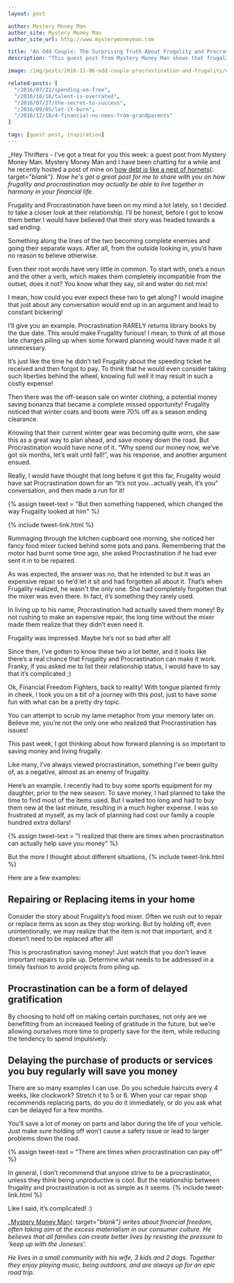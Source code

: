 ```yaml
---
layout: post

author: Mystery Money Man
author_site: Mystery Money Man
author_site_url: http://www.mysterymoneyman.com

title: "An Odd Couple: The Surprising Truth About Frugality and Procrastination"
description: "This guest post from Mystery Money Man shows that frugality and procrastination aren't always at odds - sometimes they even work together"

image: /img/posts/2016-11-06-odd-couple-procrastination-and-frugality/odd-couple.jpg

related-posts: [
  "/2016/07/21/spending-on-free",
  "/2016/10/16/talent-is-overrated",
  "/2016/07/27/the-secret-to-success",
  "/2016/09/05/let-it-burn",
  "/2016/12/18/4-financial-no-noes-from-grandparents"
]

tags: [guest post, inspiration]
---
```


_Hey Thrifters - I've got a treat for you this week: a guest post from Mystery Money Man. Mystery Money Man and I have been chatting for a while and he recently hosted a post of mine on [how debt is like a nest of hornets](http://www.mysterymoneyman.com/your-debt-is-an-infestation/){: target="_blank"}. Now he's got a great post for me to share with you on how frugality and procrastination may actually be able to live together in harmony in your financial life._

Frugality and Procrastination have been on my mind a lot lately, so I decided to take a closer look at their relationship. I’ll be honest, before I got to know them better I would have believed that their story was headed towards a sad ending.

Something along the lines of the two becoming complete enemies and going their separate ways. After all, from the outside looking in, you’d have no reason to believe otherwise.

Even their root words have very little in common. To start with, one’s a noun and the other a verb, which makes them completely incompatible from the outset, does it not?  You know what they say, oil and water do not mix!

I mean, how could you ever expect these two to get along? I would imagine that just about any conversation would end up in an argument and lead to constant bickering!

I’ll give you an example. Procrastination RARELY returns library books by the due date. This would make Frugality furious! I mean, to think of all those late charges piling up when some forward planning would have made it all unnecessary.

It’s just like the time he didn’t tell Frugality about the speeding ticket he received and then forgot to pay. To think that he would even consider taking such liberties behind the wheel, knowing full well it may result in such a costly expense!

Then there was the off-season sale on winter clothing, a potential money saving bonanza that became a complete missed opportunity! Frugality noticed that winter coats and boots were 70% off as a season ending clearance.

Knowing that their current winter gear was becoming quite worn, she saw this as a great way to plan ahead, and save money down the road. But Procrastination would have none of it. “Why spend our money now, we’ve got six months, let’s wait until fall!”, was his response, and another argument ensued.

Really, I would have thought that long before it got this far, Frugality would have sat Procrastination down for an “It’s not you…actually yeah, it’s you” conversation, and then made a run for it!

{% assign tweet-text = "But then something happened, which changed the way Frugality looked at him" %}

{% include tweet-link.html %}

Rummaging through the kitchen cupboard one morning, she noticed her fancy food mixer tucked behind some pots and pans. Remembering that the motor had burnt some time ago, she asked Procrastination if he had ever sent it in to be repaired.

As was expected, the answer was no, that he intended to but it was an expensive repair so he’d let it sit and had forgotten all about it. That’s when Frugality realized, he wasn't the only one. She had completely forgotten that the mixer was even there. In fact, it’s something they rarely used.

In living up to his name, Procrastination had actually saved them money! By not rushing to make an expensive repair, the long time without the mixer made them realize that they didn’t even need it.

Frugality was impressed. Maybe he’s not so bad after all!

Since then, I’ve gotten to know these two a lot better, and it looks like there’s a real chance that Frugality and Procrastination can make it work. Franky, if you asked me to list their relationship status, I would have to say that it’s complicated ;)

Ok, Financial Freedom Fighters, back to reality! With tongue planted firmly in cheek,  I took you on a bit of a journey with this post, just to have some fun with what can be a pretty dry topic.

You can attempt to scrub my lame metaphor from your memory later on. Believe me, you’re not the only one who realized that Procrastination has issues!

This past week, I got thinking about how forward planning is so important to saving money and living frugally.

Like many, I’ve always viewed procrastination, something I’ve been guilty of, as a negative, almost as an enemy of frugality.

Here’s an example. I recently had to buy some sports equipment for my daughter, prior to the new season. To save money, I had planned to take the time to find most of the items used. But I waited too long and had to buy them new at the last minute, resulting in a much higher expense. I was so frustrated at myself, as my lack of planning had cost our family a couple hundred extra dollars!

{% assign tweet-text = "I realized that there are times when procrastination can actually help save you money" %}

But the more I thought about different situations, {% include tweet-link.html %}

Here are a few examples:

## Repairing or Replacing items in your home

Consider the story about Frugality’s food mixer. Often we rush out to repair or replace items as soon as they stop working. But by holding off, even unintentionally, we may realize that the item is not that important, and it doesn’t need to be replaced after all!

This is procrastination saving money! Just watch that you don't leave important repairs to pile up. Determine what needs to be addressed in a timely fashion to avoid projects from piling up.

## Procrastination can be a form of delayed gratification

By choosing to hold off on making certain purchases, not only are we benefitting from an increased feeling of gratitude in the future, but we’re allowing ourselves more time to properly save for the item, while reducing the tendency to spend impulsively.

## Delaying the purchase of products or services you buy regularly will save you money

There are so many examples I can use. Do you schedule haircuts every 4 weeks, like clockwork?  Stretch it to 5 or 6. When your car repair shop recommends replacing parts, do you do it immediately, or do you ask what can be delayed for a few months.  

You’ll save a lot of money on parts and labor during the life of your vehicle. Just make sure holding off won’t cause a safety issue or lead to larger problems down the road.

{% assign tweet-text = "There are times when procrastination can pay off" %}

In general, I don’t recommend that anyone strive to be a procrastinator, unless they think being unproductive is cool. But the relationship between frugality and procrastination is not as simple as it seems. {% include tweet-link.html %}

Like I said, it’s complicated! :)

_[Mystery Money Man](http://www.mysterymoneyman.com){: target="_blank"} writes about financial freedom, often taking aim at the excess materialism in our consumer culture. He believes that all families can create better lives by resisting the pressure to ‘keep up with the Joneses’._

_He lives in a small community with his wife, 3 kids and 2 dogs. Together they enjoy playing music, being outdoors, and are always up for an epic road trip._
